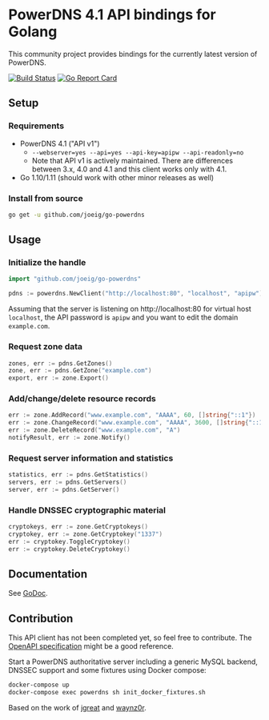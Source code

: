 # PowerDNS 4.1 API bindings for Golang

This community project provides bindings for the currently latest version of PowerDNS.

[![Build Status](https://travis-ci.org/joeig/go-powerdns.svg?branch=master)](https://travis-ci.org/joeig/go-powerdns)
[![Go Report Card](https://goreportcard.com/badge/github.com/joeig/go-powerdns)](https://goreportcard.com/report/github.com/joeig/go-powerdns)

## Setup

### Requirements

- PowerDNS 4.1 ("API v1")
  - `--webserver=yes --api=yes --api-key=apipw --api-readonly=no`
  - Note that API v1 is actively maintained. There are differences between 3.x, 4.0 and 4.1 and this client works only with 4.1.
- Go 1.10/1.11 (should work with other minor releases as well)

### Install from source

```bash
go get -u github.com/joeig/go-powerdns
```

## Usage

### Initialize the handle

```go
import "github.com/joeig/go-powerdns"

pdns := powerdns.NewClient("http://localhost:80", "localhost", "apipw")
```

Assuming that the server is listening on http://localhost:80 for virtual host `localhost`, the API password is `apipw` and you want to edit the domain `example.com`.

### Request zone data

```go
zones, err := pdns.GetZones()
zone, err := pdns.GetZone("example.com")
export, err := zone.Export()
```

### Add/change/delete resource records

```go
err := zone.AddRecord("www.example.com", "AAAA", 60, []string{"::1"})
err := zone.ChangeRecord("www.example.com", "AAAA", 3600, []string{"::1"})
err := zone.DeleteRecord("www.example.com", "A")
notifyResult, err := zone.Notify()
```

### Request server information and statistics

```go
statistics, err := pdns.GetStatistics()
servers, err := pdns.GetServers()
server, err := pdns.GetServer()
```

### Handle DNSSEC cryptographic material

```go
cryptokeys, err := zone.GetCryptokeys()
cryptokey, err := zone.GetCryptokey("1337")
err := cryptokey.ToggleCryptokey()
err := cryptokey.DeleteCryptokey()
```

## Documentation

See [GoDoc](https://godoc.org/github.com/joeig/go-powerdns).

## Contribution

This API client has not been completed yet, so feel free to contribute. The [OpenAPI specification](https://github.com/PowerDNS/pdns/blob/master/docs/http-api/swagger/authoritative-api-swagger.yaml) might be a good reference.

Start a PowerDNS authoritative server including a generic MySQL backend, DNSSEC support and some fixtures using Docker compose:

```bash
docker-compose up
docker-compose exec powerdns sh init_docker_fixtures.sh
```

Based on the work of [jgreat](https://github.com/jgreat/powerdns) and [waynz0r](https://github.com/waynz0r/go-powerdns).
